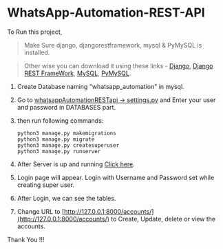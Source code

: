 # WhatsApp-Automation-REST-API

To Run this project, 

> Make Sure django, djangorestframework, mysql & PyMySQL is installed.


> Other wise you can download it using these links - [Django](https://pypi.org/project/Django/), [Django REST FrameWork](https://pypi.org/project/djangorestframework/), [MySQL](https://www.digitalocean.com/community/tutorials/how-to-install-mysql-on-ubuntu-20-04), [PyMySQL](https://pypi.org/project/PyMySQL/).



1. Create Database naming "whatsapp_automation" in mysql.

2. Go to [whatsappAutomationRESTapi -> settings.py](whatsappAutomationRESTapi/settings.py)   and Enter your user and password in DATABASES part.

3. then run following commands:
   ```
   python3 manage.py makemigrations
   python3 manage.py migrate
   python3 manage.py createsuperuser
   python3 manage.py runserver
   ```
4. After Server is up and running [Click here](http://127.0.0.1:8000/admin).

5. Login page will appear. Login with Username and Password set while creating super user.

6. After Login, we can see the tables.

7. Change URL to [http://127.0.0.1:8000/accounts/](http://127.0.0.1:8000/accounts/) to Create, Update, delete or view the accounts.

Thank You !!!

